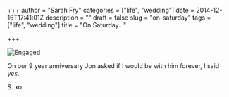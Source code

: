 +++
author = "Sarah Fry"
categories = ["life", "wedding"]
date = 2014-12-16T17:41:01Z
description = ""
draft = false
slug = "on-saturday"
tags = ["life", "wedding"]
title = "On Saturday..."

+++


![Engaged](/content/images/2014/Dec/DSC_0862-copy-2.jpg)

On our 9 year anniversary Jon asked if I would be with him forever, I said *yes*.

S. xo


